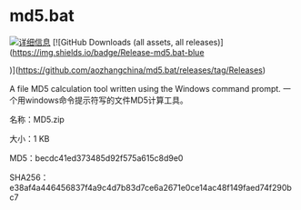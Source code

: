 # md5.bat
[![详细信息](https://img.shields.io/badge/%E8%AF%A6%E7%BB%86%E4%BF%A1%E6%81%AF-blue)](https://wp.me/p80aHo-1e3)
[![GitHub Downloads (all assets, all releases)](https://img.shields.io/badge/Release-md5.bat-blue

)](https://github.com/aozhangchina/md5.bat/releases/tag/Releases)

A file MD5 calculation tool written using the Windows command prompt. 一个用windows命令提示符写的文件MD5计算工具。

名称：MD5.zip

大小：1 KB

MD5：becdc41ed373485d92f575a615c8d9e0

SHA256：e38af4a446456837f4a9c4d7b83d7ce6a2671e0ce14ac48f149faed74f290bc7

